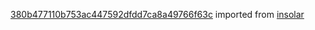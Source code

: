 [380b477110b753ac447592dfdd7ca8a49766f63c](https://github.com/insolar/insolar/commit/380b477110b753ac447592dfdd7ca8a49766f63c) imported from [insolar](https://github.com/insolar/insolar)
